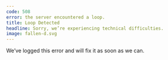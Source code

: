 ```yaml
---
code: 508
error: the server encountered a loop.
title: Loop Detected
headline: Sorry, we’re experiencing technical difficulties.
image: fallen-d.svg
---
```

We’ve logged this error and will fix it as soon as we can.

